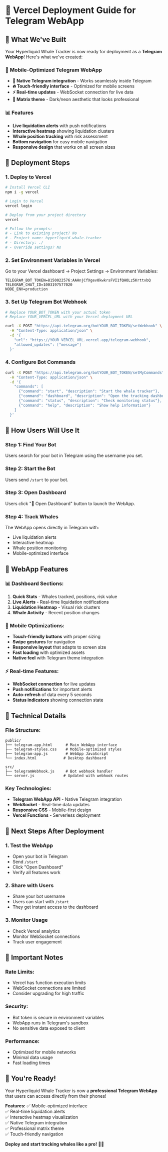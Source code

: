 # 🚀 Vercel Deployment Guide for Telegram WebApp

## 📱 What We've Built

Your Hyperliquid Whale Tracker is now ready for deployment as a **Telegram WebApp**! Here's what we've created:

### 🎯 **Mobile-Optimized Telegram WebApp**
- **📱 Native Telegram integration** - Works seamlessly inside Telegram
- **🔥 Touch-friendly interface** - Optimized for mobile screens
- **⚡ Real-time updates** - WebSocket connection for live data
- **🎨 Matrix theme** - Dark/neon aesthetic that looks professional

### 📊 **Features**
- **Live liquidation alerts** with push notifications
- **Interactive heatmap** showing liquidation clusters
- **Whale position tracking** with risk assessment
- **Bottom navigation** for easy mobile navigation
- **Responsive design** that works on all screen sizes

## 🚀 Deployment Steps

### 1. **Deploy to Vercel**

```bash
# Install Vercel CLI
npm i -g vercel

# Login to Vercel
vercel login

# Deploy from your project directory
vercel

# Follow the prompts:
# - Link to existing project? No
# - Project name: hyperliquid-whale-tracker
# - Directory: ./
# - Override settings? No
```

### 2. **Set Environment Variables in Vercel**

Go to your Vercel dashboard → Project Settings → Environment Variables:

```env
TELEGRAM_BOT_TOKEN=8150022576:AAHnjCfXgev0kwkrsFVI1fQHOLz5KrttvbQ
TELEGRAM_CHAT_ID=1003197577020
NODE_ENV=production
```

### 3. **Set Up Telegram Bot Webhook**

```bash
# Replace YOUR_BOT_TOKEN with your actual token
# Replace YOUR_VERCEL_URL with your Vercel deployment URL

curl -X POST "https://api.telegram.org/botYOUR_BOT_TOKEN/setWebhook" \
  -H "Content-Type: application/json" \
  -d '{
    "url": "https://YOUR_VERCEL_URL.vercel.app/telegram-webhook",
    "allowed_updates": ["message"]
  }'
```

### 4. **Configure Bot Commands**

```bash
curl -X POST "https://api.telegram.org/botYOUR_BOT_TOKEN/setMyCommands" \
  -H "Content-Type: application/json" \
  -d '{
    "commands": [
      {"command": "start", "description": "Start the whale tracker"},
      {"command": "dashboard", "description": "Open the tracking dashboard"},
      {"command": "status", "description": "Check monitoring status"},
      {"command": "help", "description": "Show help information"}
    ]
  }'
```

## 📱 How Users Will Use It

### **Step 1: Find Your Bot**
Users search for your bot in Telegram using the username you set.

### **Step 2: Start the Bot**
Users send `/start` to your bot.

### **Step 3: Open Dashboard**
Users click "🚀 Open Dashboard" button to launch the WebApp.

### **Step 4: Track Whales**
The WebApp opens directly in Telegram with:
- Live liquidation alerts
- Interactive heatmap
- Whale position monitoring
- Mobile-optimized interface

## 🎨 **WebApp Features**

### **📊 Dashboard Sections:**
1. **Quick Stats** - Whales tracked, positions, risk value
2. **Live Alerts** - Real-time liquidation notifications
3. **Liquidation Heatmap** - Visual risk clusters
4. **Whale Activity** - Recent position changes

### **📱 Mobile Optimizations:**
- **Touch-friendly buttons** with proper sizing
- **Swipe gestures** for navigation
- **Responsive layout** that adapts to screen size
- **Fast loading** with optimized assets
- **Native feel** with Telegram theme integration

### **⚡ Real-time Features:**
- **WebSocket connection** for live updates
- **Push notifications** for important alerts
- **Auto-refresh** of data every 5 seconds
- **Status indicators** showing connection state

## 🔧 **Technical Details**

### **File Structure:**
```
public/
├── telegram-app.html      # Main WebApp interface
├── telegram-styles.css    # Mobile-optimized styles
├── telegram-app.js        # WebApp JavaScript
└── index.html            # Desktop dashboard

src/
├── telegramWebhook.js     # Bot webhook handler
└── server.js             # Updated with webhook routes
```

### **Key Technologies:**
- **Telegram WebApp API** - Native Telegram integration
- **WebSocket** - Real-time data updates
- **Responsive CSS** - Mobile-first design
- **Vercel Functions** - Serverless deployment

## 🎯 **Next Steps After Deployment**

### 1. **Test the WebApp**
- Open your bot in Telegram
- Send `/start`
- Click "Open Dashboard"
- Verify all features work

### 2. **Share with Users**
- Share your bot username
- Users can start with `/start`
- They get instant access to the dashboard

### 3. **Monitor Usage**
- Check Vercel analytics
- Monitor WebSocket connections
- Track user engagement

## 🚨 **Important Notes**

### **Rate Limits:**
- Vercel has function execution limits
- WebSocket connections are limited
- Consider upgrading for high traffic

### **Security:**
- Bot token is secure in environment variables
- WebApp runs in Telegram's sandbox
- No sensitive data exposed to client

### **Performance:**
- Optimized for mobile networks
- Minimal data usage
- Fast loading times

## 🎉 **You're Ready!**

Your Hyperliquid Whale Tracker is now a **professional Telegram WebApp** that users can access directly from their phones! 

**Features:**
✅ Mobile-optimized interface  
✅ Real-time liquidation alerts  
✅ Interactive heatmap visualization  
✅ Native Telegram integration  
✅ Professional matrix theme  
✅ Touch-friendly navigation  

**Deploy and start tracking whales like a pro!** 🐋🚀
